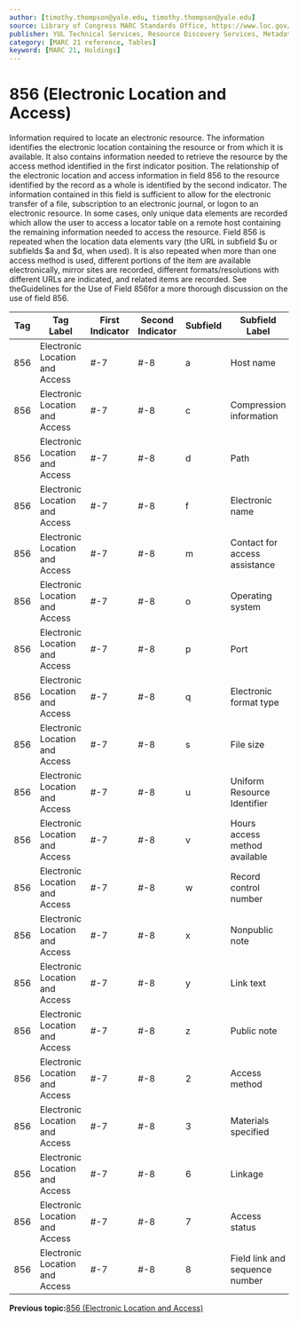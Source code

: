 ```yaml
---
author: [timothy.thompson@yale.edu, timothy.thompson@yale.edu]
source: Library of Congress MARC Standards Office, https://www.loc.gov/marc/holdings/hd856.html
publisher: YUL Technical Services, Resource Discovery Services, Metadata Services Unit
category: [MARC 21 reference, Tables]
keyword: [MARC 21, Holdings]
---
```


# 856 \(Electronic Location and Access\)

Information required to locate an electronic resource. The information identifies the electronic location containing the resource or from which it is available. It also contains information needed to retrieve the resource by the access method identified in the first indicator position. The relationship of the electronic location and access information in field 856 to the resource identified by the record as a whole is identified by the second indicator. The information contained in this field is sufficient to allow for the electronic transfer of a file, subscription to an electronic journal, or logon to an electronic resource. In some cases, only unique data elements are recorded which allow the user to access a locator table on a remote host containing the remaining information needed to access the resource. Field 856 is repeated when the location data elements vary \(the URL in subfield $u or subfields $a and $d, when used\). It is also repeated when more than one access method is used, different portions of the item are available electronically, mirror sites are recorded, different formats/resolutions with different URLs are indicated, and related items are recorded. See theGuidelines for the Use of Field 856for a more thorough discussion on the use of field 856.

|Tag|Tag Label|First Indicator|Second Indicator|Subfield|Subfield Label|Repeatable|
|---|---------|---------------|----------------|--------|--------------|----------|
|856|Electronic Location and Access|\#-7|\#-8|a|Host name|T|
|856|Electronic Location and Access|\#-7|\#-8|c|Compression information|T|
|856|Electronic Location and Access|\#-7|\#-8|d|Path|T|
|856|Electronic Location and Access|\#-7|\#-8|f|Electronic name|T|
|856|Electronic Location and Access|\#-7|\#-8|m|Contact for access assistance|T|
|856|Electronic Location and Access|\#-7|\#-8|o|Operating system|F|
|856|Electronic Location and Access|\#-7|\#-8|p|Port|F|
|856|Electronic Location and Access|\#-7|\#-8|q|Electronic format type|F|
|856|Electronic Location and Access|\#-7|\#-8|s|File size|T|
|856|Electronic Location and Access|\#-7|\#-8|u|Uniform Resource Identifier|T|
|856|Electronic Location and Access|\#-7|\#-8|v|Hours access method available|T|
|856|Electronic Location and Access|\#-7|\#-8|w|Record control number|T|
|856|Electronic Location and Access|\#-7|\#-8|x|Nonpublic note|T|
|856|Electronic Location and Access|\#-7|\#-8|y|Link text|T|
|856|Electronic Location and Access|\#-7|\#-8|z|Public note|T|
|856|Electronic Location and Access|\#-7|\#-8|2|Access method|F|
|856|Electronic Location and Access|\#-7|\#-8|3|Materials specified|F|
|856|Electronic Location and Access|\#-7|\#-8|6|Linkage|F|
|856|Electronic Location and Access|\#-7|\#-8|7|Access status|F|
|856|Electronic Location and Access|\#-7|\#-8|8|Field link and sequence number|T|

**Previous topic:**[856 \(Electronic Location and Access\)](../tables/856_bib_table.md)

